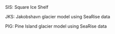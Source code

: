 SIS: Square Ice Shelf

JKS: Jakobshavn glacier model using SeaRise data

PIG: Pine Island glacier model using SeaRise data
